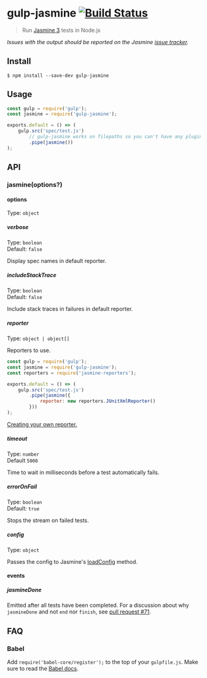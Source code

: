# gulp-jasmine [![Build Status](https://travis-ci.org/sindresorhus/gulp-jasmine.svg?branch=master)](https://travis-ci.org/sindresorhus/gulp-jasmine)

> Run [Jasmine 3](https://jasmine.github.io/index.html) tests in Node.js

*Issues with the output should be reported on the Jasmine [issue tracker](https://github.com/jasmine/jasmine/issues).*


## Install

```
$ npm install --save-dev gulp-jasmine
```


## Usage

```js
const gulp = require('gulp');
const jasmine = require('gulp-jasmine');

exports.default = () => (
	gulp.src('spec/test.js')
		// gulp-jasmine works on filepaths so you can't have any plugins before it
		.pipe(jasmine())
);
```


## API

### jasmine(options?)

#### options

Type: `object`

##### verbose

Type: `boolean`<br>
Default: `false`

Display spec names in default reporter.

##### includeStackTrace

Type: `boolean`<br>
Default: `false`

Include stack traces in failures in default reporter.

##### reporter

Type: `object | object[]`

Reporters to use.

```js
const gulp = require('gulp');
const jasmine = require('gulp-jasmine');
const reporters = require('jasmine-reporters');

exports.default = () => (
	gulp.src('spec/test.js')
		.pipe(jasmine({
			reporter: new reporters.JUnitXmlReporter()
		}))
);
```

[Creating your own reporter.](http://jasmine.github.io/2.4/custom_reporter.html)

##### timeout

Type: `number`<br>
Default `5000`

Time to wait in milliseconds before a test automatically fails.

##### errorOnFail

Type: `boolean`<br>
Default: `true`

Stops the stream on failed tests.

##### config

Type: `object`

Passes the config to Jasmine's [loadConfig](https://jasmine.github.io/2.8/node.html#section-Load_configuration_from_a_file_or_from_an_object.) method.

#### events

##### jasmineDone

Emitted after all tests have been completed. For a discussion about why `jasmineDone` and not `end` nor `finish`, see [pull request #71](https://github.com/sindresorhus/gulp-jasmine/pull/71).


## FAQ

### Babel

Add `require('babel-core/register');` to the top of your `gulpfile.js`. Make sure to read the [Babel docs](https://babeljs.io/docs/usage/require/).
